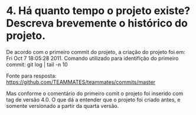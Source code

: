 # 4. Há quanto tempo o projeto existe? Descreva brevemente o histórico do projeto.

De acordo com o primeiro commit do projeto, a criação do projeto foi em:  Fri Oct 7 18:05:28 2011.
Comando utilizado para identifição do primeiro commit: git log  | tail -n 10

Fonte para resposta: 
https://github.com/TEAMMATES/teammates/commits/master

Mas conforme o comentário do primeiro comit o projeto foi inserido com tag de versão 4.0.
O que dá a entender que o projeto foi criado antes, e somente versionado a partir da quarta versão.